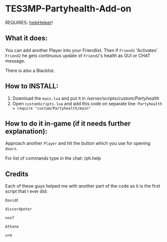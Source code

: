 # TES3MP-Partyhealth-Add-on

REQUIRES: [helpHelper](https://github.com/Nkfree/helpHelper)!

## What it does:
You can add another Player into your Friendlist.
Then if ```Friend1``` 'Activates' ```Friend2``` he gets continuous update of ```Friend2```'s health as GUI or CHAT message.

There is also a Blacklist.


## How to INSTALL:
1. Download the ```main.lua``` and put it in */server/scripts/custom/Partyhealth*
2. Open ```customScripts.lua``` and add this code on separate line: ```Partyhealth = require "custom/Partyhealth/main"```


## How to do it in-game (if it needs further explanation):

Approach another ```Player``` and hit the button which you use for opening ```doors```.

For list of commands type in the chat: /ph.help


## Credits
Each of these guys helped me with another part of the code as it is the first script that I ever did:

```DavidC```

```discordpeter```

```nox7```

```Atkana```

```urm```
